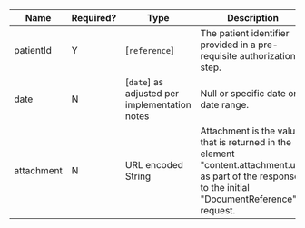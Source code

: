  Name|Required?|Type|Description
------------|-----------|-----------------------------------------------|------------------------------------------------------------------------------------------------------------------------------------------------------
 patientId|Y|[`reference`]|The patient identifier provided in a pre-requisite authorization step.
 date|N|[`date`] as adjusted per implementation notes|Null or specific date or a date range.
 attachment|N|URL encoded String|Attachment is the value that is returned in the element "content.attachment.url" as part of the response to the initial "DocumentReference" request.
